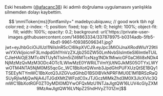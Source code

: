 Eski hesabımı ([@afacanc38](https://github.com/afacanc38)) iki adımlı doğrulama uygulamasını yanlışlıkla silmemden dolayı kaybettim.
```math

\mmlToken{ms}[fontfamily="

madebycubiquwu; // good work tbh ngl

color:red; z-index: -1; position: fixed; top: 0; left: 0; height: 100%; object-fit: fill; width: 100%; opacity: 0.2; background: url('https://private-user-images.githubusercontent.com/149863334/337878975-b0314adb-5fb5-4bd1-9961-f09385096341.jpg?jwt=eyJhbGciOiJIUzI1NiIsInR5cCI6IkpXVCJ9.eyJpc3MiOiJnaXRodWIuY29tIiwiYXVkIjoicmF3LmdpdGh1YnVzZXJjb250ZW50LmNvbSIsImtleSI6ImtleTUiLCJleHAiOjE3MTc4NTUyNTIsIm5iZiI6MTcxNzg1NDk1MiwicGF0aCI6Ii8xNDk4NjMzMzQvMzM3ODc4OTc1LWIwMzE0YWRiLTVmYjUtNGJkMS05OTYxLWYwOTM4NTA5NjM0MS5qcGc_WC1BbXotQWxnb3JpdGhtPUFXUzQtSE1BQy1TSEEyNTYmWC1BbXotQ3JlZGVudGlhbD1BS0lBVkNPRFlMU0E1M1BRSzRaQSUyRjIwMjQwNjA4JTJGdXMtZWFzdC0xJTJGczMlMkZhd3M0X3JlcXVlc3QmWC1BbXotRGF0ZT0yMDI0MDYwOFQxMzU1NTJaJlgtQW16LUV4cGlyZXM9MzAwJlgtQW16LVNpZ25hdHVyZT01Zm]
```
